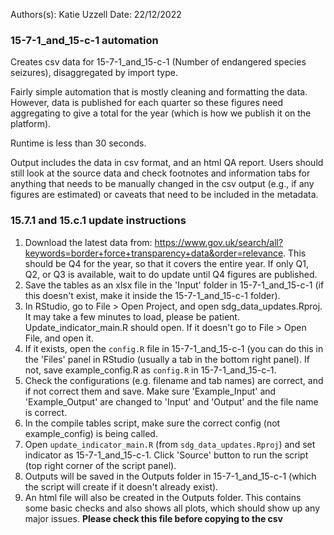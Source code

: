 Authors(s): Katie Uzzell
Date: 22/12/2022

### 15-7-1_and_15-c-1 automation

Creates csv data for 15-7-1_and_15-c-1 (Number of endangered species seizures), disaggregated by import type.

Fairly simple automation that is mostly cleaning and formatting the data. However, data is published for each quarter so these figures need aggregating to give a total for the year (which is how we publish it on the platform).

Runtime is less than 30 seconds.

Output includes the data in csv format, and an html QA report. Users should still look at the source data and check footnotes and information tabs for anything that needs to be manually changed in the csv output (e.g., if any figures are estimated) or caveats that need to be included in the metadata. 

### 15.7.1 and 15.c.1 update instructions

1) Download the latest data from: https://www.gov.uk/search/all?keywords=border+force+transparency+data&order=relevance. This should be Q4 for the year, so that it covers the entire year. If only Q1, Q2, or Q3 is available, wait to do update until Q4 figures are published.
2) Save the  tables as an xlsx file in the 'Input' folder in 15-7-1_and_15-c-1 (if this doesn't exist, make it inside the 15-7-1_and_15-c-1 folder).  
3) In RStudio, go to File > Open Project, and open sdg_data_updates.Rproj. It may take a few minutes to load, please be patient. Update_indicator_main.R should open. If it doesn't go to File > Open File, and open it. 
4) If it exists, open the `config.R` file in 15-7-1_and_15-c-1 (you can do this in the 'Files' panel in RStudio (usually a tab in the bottom right panel). If not, save example_config.R as `config.R` in 15-7-1_and_15-c-1.  
5) Check the configurations (e.g. filename and tab names) are correct, and if not correct them and save. Make sure 'Example_Input' and 'Example_Output' are changed to 'Input' and 'Output' and the file name is correct.  
6) In the compile tables script, make sure the correct config (not example_config) is being called. 
7) Open `update_indicator_main.R` (from `sdg_data_updates.Rproj`) and set indicator as 15-7-1_and_15-c-1. Click 'Source' button to run the script (top right corner of the script panel).  
8) Outputs will be saved in the Outputs folder in 15-7-1_and_15-c-1 (which the script will create if it doesn't already exist).  
9) An html file will also be created in the Outputs folder. This contains some basic checks and also shows all plots, which should show up any major issues. **Please check this file before copying to the csv**